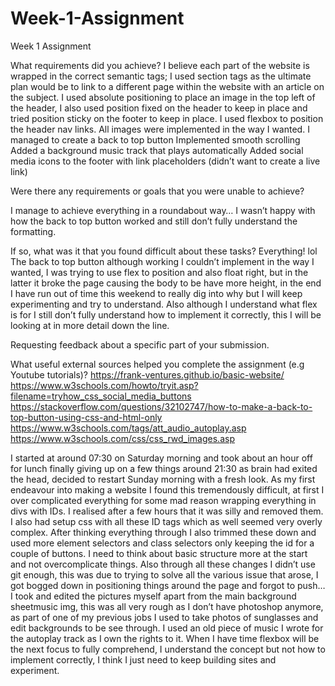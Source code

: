 # Week-1-Assignment
Week 1 Assignment

What requirements did you achieve?
I believe each part of the website is wrapped in the correct semantic tags; I used section tags as the ultimate plan would be to link to a different page within the website with an article on the subject.
I used absolute positioning to place an image in the top left of the header, I also used position fixed on the header to keep in place and tried position sticky on the footer to keep in place.
I used flexbox to position the header nav links.
All images were implemented in the way I wanted.
I managed to create a back to top button
Implemented smooth scrolling
Added a background music track that plays automatically
Added social media icons to the footer with link placeholders (didn’t want to create a live link)

Were there any requirements or goals that you were unable to achieve?

I manage to achieve everything in a roundabout way… 
I wasn’t happy with how the back to top button worked and still don’t fully understand the formatting.

If so, what was it that you found difficult about these tasks?
Everything! lol
The back to top button although working I couldn’t implement in the way I wanted, I was trying to use flex to position and also float right, but in the latter it broke the page causing the body to be have more height, in the end I have run out of time this weekend to really dig into why but I will keep experimenting and try to understand. Also although I understand what flex is for I still don’t fully understand how to implement it correctly, this I will be looking at in more detail down the line.

Requesting feedback about a specific part of your submission.

What useful external sources helped you complete the assignment (e.g Youtube tutorials)?
https://frank-ventures.github.io/basic-website/
https://www.w3schools.com/howto/tryit.asp?filename=tryhow_css_social_media_buttons
https://stackoverflow.com/questions/32102747/how-to-make-a-back-to-top-button-using-css-and-html-only
https://www.w3schools.com/tags/att_audio_autoplay.asp
https://www.w3schools.com/css/css_rwd_images.asp

I started at around 07:30 on Saturday morning and took about an hour off for lunch finally giving up on a few things around 21:30 as brain had exited the head, decided to restart Sunday morning with a fresh look.
As my first endeavour into making a website I found this tremendously difficult, at first I over complicated everything for some mad reason wrapping everything in divs with IDs. I realised after a few hours that it was silly and removed them. I also had setup css with all these ID tags which as well seemed very overly complex. After thinking everything through I also trimmed these down and used more element selectors and class selectors only keeping the id for a couple of buttons.
I need to think about basic structure more at the start and not overcomplicate things. Also through all these changes I didn’t use git enough, this was due to trying to solve all the various issue that arose, I got bogged down in positioning things around the page and forgot to push…
I took and edited the pictures myself apart from the main background sheetmusic img, this was all very rough as I don’t have photoshop anymore, as part of one of my previous jobs I used to take photos of sunglasses and edit backgrounds to be see through.
I used an old piece of music I wrote for the autoplay track as I own the rights to it.
When I have time flexbox will be the next focus to fully comprehend, I understand the concept but not how to implement correctly, I think I just need to keep building sites and experiment.
